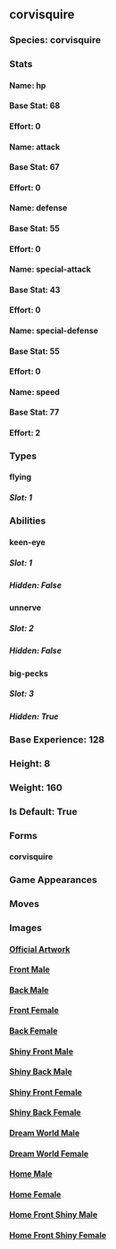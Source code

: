 ## corvisquire
### Species: corvisquire
### Stats
#### Name: hp
#### Base Stat: 68
#### Effort: 0
#### Name: attack
#### Base Stat: 67
#### Effort: 0
#### Name: defense
#### Base Stat: 55
#### Effort: 0
#### Name: special-attack
#### Base Stat: 43
#### Effort: 0
#### Name: special-defense
#### Base Stat: 55
#### Effort: 0
#### Name: speed
#### Base Stat: 77
#### Effort: 2
### Types
#### flying
##### Slot: 1
### Abilities
#### keen-eye
##### Slot: 1
##### Hidden: False
#### unnerve
##### Slot: 2
##### Hidden: False
#### big-pecks
##### Slot: 3
##### Hidden: True
### Base Experience: 128
### Height: 8
### Weight: 160
### Is Default: True
### Forms
#### corvisquire
### Game Appearances
### Moves
### Images
#### [Official Artwork](https://raw.githubusercontent.com/PokeAPI/sprites/master/sprites/pokemon/other/official-artwork/822.png)
#### [Front Male](https://raw.githubusercontent.com/PokeAPI/sprites/master/sprites/pokemon/822.png)
#### [Back Male](https://raw.githubusercontent.com/PokeAPI/sprites/master/sprites/pokemon/back/822.png)
#### [Front Female](None)
#### [Back Female](None)
#### [Shiny Front Male](https://raw.githubusercontent.com/PokeAPI/sprites/master/sprites/pokemon/shiny/822.png)
#### [Shiny Back Male](https://raw.githubusercontent.com/PokeAPI/sprites/master/sprites/pokemon/back/822.png)
#### [Shiny Front Female](None)
#### [Shiny Back Female](None)
#### [Dream World Male](None)
#### [Dream World Female](None)
#### [Home Male](https://raw.githubusercontent.com/PokeAPI/sprites/master/sprites/pokemon/other/home/822.png)
#### [Home Female](None)
#### [Home Front Shiny Male](https://raw.githubusercontent.com/PokeAPI/sprites/master/sprites/pokemon/other/home/shiny/822.png)
#### [Home Front Shiny Female](None)